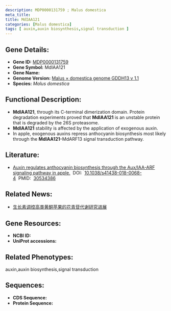 ```yaml
---
description: MDP0000131759 ; Malus domestica
meta_title:
title: MdIAA121
categories: [Malus domestica]
tags: [ auxin,auxin biosynthesis,signal transduction ]
---
```


## Gene Details:
- **Gene ID:**	[MDP0000131759]()
- **Gene Symbol:** MdIAA121
- **Gene Name:** 
- **Genome Version:** [Malus × domestica genome GDDH13 v 1.1]()
- **Species:** *Malus domestica*

## Functional Description:
   - **MdIAA121**, through its C-terminal dimerization domain. Protein degradation experiments proved that **MdIAA121** is an unstable protein that is degraded by the 26S proteasome.
   - **MdIAA121** stability is affected by the application of exogenous auxin.
   - In apple, exogenous auxins repress anthocyanin biosynthesis most likely through the **MdIAA121**–MdARF13 signal transduction pathway.

## Literature:
   - [Auxin regulates anthocyanin biosynthesis through the Aux/IAA-ARF signaling pathway in apple.]( https://academic.oup.com/hr/article/doi/10.1038/s41438-018-0068-4/6486768?login=true)&nbsp;&nbsp;DOI:&nbsp;&nbsp;[10.1038/s41438-018-0068-4](https://academic.oup.com/hr/article/doi/10.1038/s41438-018-0068-4/6486768?login=true)&nbsp;&nbsp;PMID:&nbsp;&nbsp;[30534386](https://pubmed.ncbi.nlm.nih.gov/30534386/)

## Related News:
   - [生长素调控高类黄酮苹果的花青苷代谢研究进展](https://mp.weixin.qq.com/s?__biz=MzIyOTY2NDYyNQ==&mid=2247490673&idx=2&sn=13370a2a2f3cdbb8be00204dba9bba69&chksm=e8be6e6fdfc9e779321c2d899e8cbedcbc84fa45853adc30cd7950b0411ac8493b316a295eca&scene=27#wechat_redirect)

## Gene Resources:
- **NCBI ID:** [](https://www.ncbi.nlm.nih.gov/gene/?term=)
- **UniProt accessions:** [](https://www.uniprot.org/uniprotkb//entry)

## Related Phenotypes:
auxin,auxin biosynthesis,signal transduction

## Sequences:
- **CDS Sequence:**
- **Protein Sequence:**
